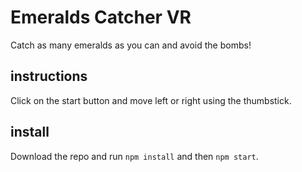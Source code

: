 # Emeralds Catcher VR

Catch as many emeralds as you can and avoid the bombs!

## instructions

Click on the start button and move left or right using the thumbstick.

## install

Download the repo and run `npm install` and then `npm start`.
